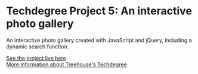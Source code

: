 # Techdegree Project 5: An interactive photo gallery
An interactive photo gallery created with JavaScript and jQuery, including a dynamic search function.

<a href="https://andi-sketches.github.io/techdegree-project-5/">See the project live here</a><br>
<a href="https://teamtreehouse.com/techdegree/front-end-web-development-2">More information about Treehouse's Techdegree</a>

